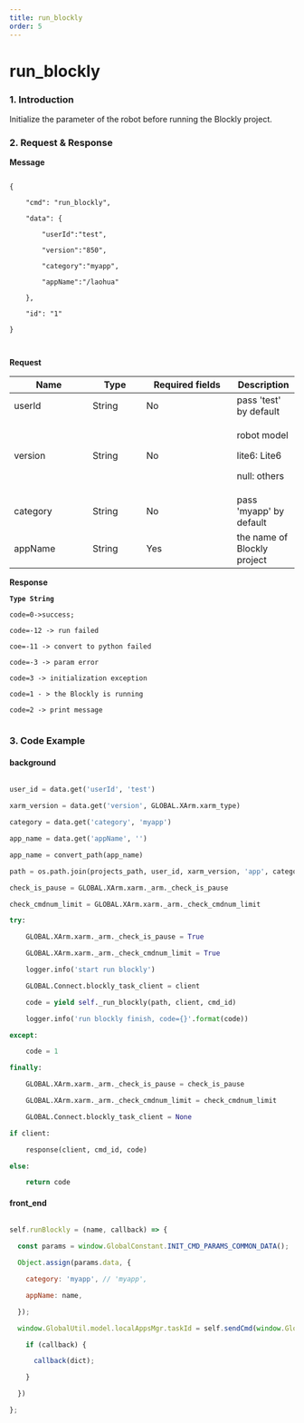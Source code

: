 ```yaml
---
title: run_blockly
order: 5
---
```

# run_blockly



### 1. Introduction



Initialize the parameter of the robot before running the Blockly project.



### 2. Request & Response



**Message**

```

{

    "cmd": "run_blockly",

    "data": {

        "userId":"test",

        "version":"850",

        "category":"myapp",

        "appName":"/laohua"

    },

    "id": "1"

}



```

**Request**



<table data-full-width="true"><thead><tr><th width="123">Name</th><th width="79">Type</th><th width="144">Required fields</th><th>Description</th></tr></thead><tbody><tr><td>userId</td><td>String</td><td>No</td><td>pass 'test' by default</td></tr><tr><td>version</td><td>String</td><td>No</td><td><p>robot model</p><p>lite6: Lite6</p><p>null: others</p></td></tr><tr><td>category</td><td>String</td><td>No</td><td>pass 'myapp' by default</td></tr><tr><td>appName</td><td>String</td><td>Yes</td><td>the name of Blockly project</td></tr></tbody></table>



**Response**



<pre><code><strong>Type String

</strong>code=0->success;

code=-12 -> run failed

coe=-11 -> convert to python failed

code=-3 -> param error

code=3 -> initialization exception

code=1 - > the Blockly is running

code=2 -> print message

</code></pre>





### 3. Code Example



#### background



```python

user_id = data.get('userId', 'test')

xarm_version = data.get('version', GLOBAL.XArm.xarm_type)

category = data.get('category', 'myapp')

app_name = data.get('appName', '')

app_name = convert_path(app_name)

path = os.path.join(projects_path, user_id, xarm_version, 'app', category, app_name)

check_is_pause = GLOBAL.XArm.xarm._arm._check_is_pause

check_cmdnum_limit = GLOBAL.XArm.xarm._arm._check_cmdnum_limit

try:

    GLOBAL.XArm.xarm._arm._check_is_pause = True

    GLOBAL.XArm.xarm._arm._check_cmdnum_limit = True

    logger.info('start run blockly')

    GLOBAL.Connect.blockly_task_client = client

    code = yield self._run_blockly(path, client, cmd_id)

    logger.info('run blockly finish, code={}'.format(code))

except:

    code = 1

finally:

    GLOBAL.XArm.xarm._arm._check_is_pause = check_is_pause

    GLOBAL.XArm.xarm._arm._check_cmdnum_limit = check_cmdnum_limit

    GLOBAL.Connect.blockly_task_client = None

if client:

    response(client, cmd_id, code)

else:

    return code

```



#### front\_end



```javascript

self.runBlockly = (name, callback) => {

  const params = window.GlobalConstant.INIT_CMD_PARAMS_COMMON_DATA();

  Object.assign(params.data, {

    category: 'myapp', // 'myapp',

    appName: name,

  });

  window.GlobalUtil.model.localAppsMgr.taskId = self.sendCmd(window.GlobalConstant.RUN_BLOCKLY, params, (dict) => {

    if (callback) {

      callback(dict);

    }

  })

};

```
